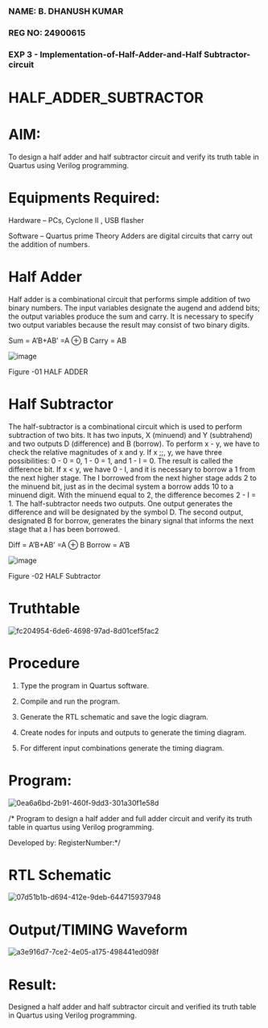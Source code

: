 ### NAME: B. DHANUSH KUMAR
### REG NO: 24900615
### EXP 3 - Implementation-of-Half-Adder-and-Half Subtractor-circuit

# HALF_ADDER_SUBTRACTOR


# AIM:

To design a half adder and half subtractor circuit and verify its truth table in Quartus using Verilog programming.

# Equipments Required:

Hardware – PCs, Cyclone II , USB flasher 

Software – Quartus prime Theory Adders are digital circuits that carry out the addition of numbers.

# Half Adder

Half adder is a combinational circuit that performs simple addition of two binary numbers. The input variables designate the augend and addend bits; the output variables produce the sum and carry. It is necessary to specify two output variables because the result may consist of two binary digits.

Sum = A’B+AB’ =A ⊕ B Carry = AB

![image](https://github.com/naavaneetha/HALF_ADDER_SUBTRACTOR/assets/154305477/bd4a0b2c-cdbc-4184-ab08-81578f121e1f)

Figure -01 HALF ADDER

# Half Subtractor

The half-subtractor is a combinational circuit which is used to perform subtraction of two bits. It has two inputs, X (minuend) and Y (subtrahend) and two outputs D (difference) and B (borrow). To perform x - y, we have to check the relative magnitudes of x and y. If x ;;, y, we have three possibilities: 0 - 0 = 0, 1 - 0 = 1, and 1 - I = 0. The result is called the difference bit. If x < y, we have 0 - I, and it is necessary to borrow a 1 from the next higher stage. The I borrowed from the next higher stage adds 2 to the minuend bit, just as in the decimal system a borrow adds 10 to a minuend digit. With the minuend equal to 2, the difference becomes 2 - I = 1. The half-subtractor needs two outputs. One output generates the difference and will be designated by the symbol D. The second output, designated B for borrow, generates the binary signal that informs the next stage that a I has been borrowed. 

Diff = A’B+AB’ =A ⊕ B
Borrow = A’B

 ![image](https://github.com/naavaneetha/HALF_ADDER_SUBTRACTOR/assets/154305477/d76b099c-513f-4e7c-843a-e2fd028a531a)

Figure -02 HALF Subtractor

# Truthtable
![fc204954-6de6-4698-97ad-8d01cef5fac2](https://github.com/user-attachments/assets/24f581d8-81a8-45b1-aab9-792e8ce9605f)

# Procedure

1.	Type the program in Quartus software.

2.	Compile and run the program.

3.	Generate the RTL schematic and save the logic diagram.

4.	Create nodes for inputs and outputs to generate the timing diagram.

5.	For different input combinations generate the timing diagram.


# Program:
![0ea6a6bd-2b91-460f-9dd3-301a30f1e58d](https://github.com/user-attachments/assets/05ddf031-3389-4a86-8294-24ecf49b8c71)

/* Program to design a half adder and full adder circuit and verify its truth table in quartus using Verilog programming.

Developed by: RegisterNumber:*/

# RTL Schematic
![07d51b1b-d694-412e-9deb-644715937948](https://github.com/user-attachments/assets/5f207073-51e2-41ad-9af6-106dc3397769)

# Output/TIMING Waveform
![a3e916d7-7ce2-4e05-a175-498441ed098f](https://github.com/user-attachments/assets/4f6e67ee-0d4e-4fab-9026-660cb8af3341)

# Result:

Designed a half adder and half subtractor circuit and verified its truth table in Quartus using Verilog programming.
